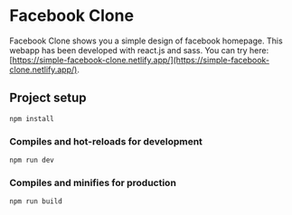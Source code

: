 # Facebook Clone
Facebook Clone shows you a simple design of facebook homepage. This webapp has been developed with react.js and sass. You can try here: [https://simple-facebook-clone.netlify.app/](https://simple-facebook-clone.netlify.app/).

## Project setup
```
npm install
```

### Compiles and hot-reloads for development
```
npm run dev
```

### Compiles and minifies for production
```
npm run build
```
